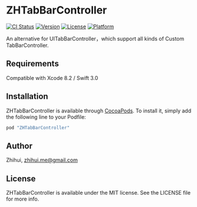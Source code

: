 # ZHTabBarController

[![CI Status](http://img.shields.io/travis/longzhihui/ZHTabBarController.svg?style=flat)](https://travis-ci.org/longzhihui/ZHTabBarController)
[![Version](https://img.shields.io/cocoapods/v/ZHTabBarController.svg?style=flat)](http://cocoapods.org/pods/ZHTabBarController)
[![License](https://img.shields.io/cocoapods/l/ZHTabBarController.svg?style=flat)](http://cocoapods.org/pods/ZHTabBarController)
[![Platform](https://img.shields.io/cocoapods/p/ZHTabBarController.svg?style=flat)](http://cocoapods.org/pods/ZHTabBarController)


An alternative for UITabBarController，which support all kinds of Custom TabBarController.

<!--## What it look like 

Icon & Title:

![图片名](https://raw.githubusercontent.com/longzhihui/XHTabBarController/master/ScreenShot/01.png)

Icon without Title:

![图片名](https://raw.githubusercontent.com/longzhihui/XHTabBarController/master/ScreenShot/02.png)

Center Button:

![图片名](https://raw.githubusercontent.com/longzhihui/XHTabBarController/master/ScreenShot/03.png)-->

## Requirements

Compatible with Xcode 8.2 / Swift 3.0

## Installation

ZHTabBarController is available through [CocoaPods](http://cocoapods.org). To install
it, simply add the following line to your Podfile:

```ruby
pod "ZHTabBarController"
```

## Author

Zhihui, zhihui.me@gmail.com

## License

ZHTabBarController is available under the MIT license. See the LICENSE file for more info.
